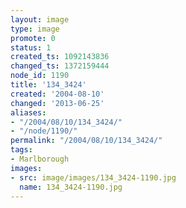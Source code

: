 ```yaml
---
layout: image
type: image
promote: 0
status: 1
created_ts: 1092143836
changed_ts: 1372159444
node_id: 1190
title: '134_3424'
created: '2004-08-10'
changed: '2013-06-25'
aliases:
- "/2004/08/10/134_3424/"
- "/node/1190/"
permalink: "/2004/08/10/134_3424/"
tags:
- Marlborough
images:
- src: image/images/134_3424-1190.jpg
  name: 134_3424-1190.jpg
---
```



